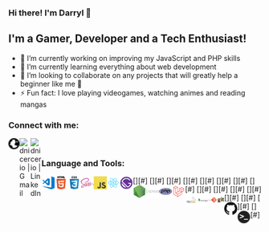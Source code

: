 ### Hi there! I'm Darryl 👋

## I'm a Gamer, Developer and a Tech Enthusiast!
- 🔭 I’m currently working on improving my JavaScript and PHP skills
- 🌱 I’m currently learning everything about web development
- 👯 I’m looking to collaborate on any projects that will greatly help a beginner like me 🤣
- ⚡ Fun fact: I love playing videogames, watching animes and reading mangas 

### Connect with me:

[<img align="left" width="22px" alt="dnicerio | Website" src="https://raw.githubusercontent.com/iconic/open-iconic/master/svg/globe.svg" />][website]
[<img align="left" width="22px" alt="dnicerio | Gmail" src="https://cdn.jsdelivr.net/npm/simple-icons@v3/icons/gmail.svg" />][gmail]
[<img align="left" width="22px" alt="dnicerio | LinkedIn" src="https://cdn.jsdelivr.net/npm/simple-icons@v3/icons/linkedin.svg" />][linkedin]

<br />

### Language and Tools:

[<img align="left" width="26px" alt="GatsbyJS" src="https://raw.githubusercontent.com/github/explore/80688e429a7d4ef2fca1e82350fe8e3517d3494d/topics/visual-studio-code/visual-studio-code.png" />][#]
[<img align="left" width="26px" alt="HTML" src="https://raw.githubusercontent.com/github/explore/80688e429a7d4ef2fca1e82350fe8e3517d3494d/topics/html/html.png" />][#]
[<img align="left" width="26px" alt="CSS" src="https://raw.githubusercontent.com/github/explore/80688e429a7d4ef2fca1e82350fe8e3517d3494d/topics/css/css.png" />][#]
[<img align="left" width="26px" alt="SASS" src="https://raw.githubusercontent.com/github/explore/80688e429a7d4ef2fca1e82350fe8e3517d3494d/topics/sass/sass.png" />][#]
[<img align="left" width="26px" alt="JavaScript" src="https://raw.githubusercontent.com/github/explore/80688e429a7d4ef2fca1e82350fe8e3517d3494d/topics/javascript/javascript.png" />][#]
[<img align="left" width="26px" alt="ReactJS" src="https://raw.githubusercontent.com/github/explore/80688e429a7d4ef2fca1e82350fe8e3517d3494d/topics/react/react.png" />][#]
[<img align="left" width="26px" alt="GatsbyJS" src="https://raw.githubusercontent.com/github/explore/e94815998e4e0713912fed477a1f346ec04c3da2/topics/gatsby/gatsby.png" />][#]
[<img align="left" width="26px" alt="NodeJS" src="https://raw.githubusercontent.com/github/explore/80688e429a7d4ef2fca1e82350fe8e3517d3494d/topics/nodejs/nodejs.png" />][#]
[<img align="left" width="26px" alt="ExpressJS" src="https://raw.githubusercontent.com/github/explore/80688e429a7d4ef2fca1e82350fe8e3517d3494d/topics/express/express.png" />][#]
[<img align="left" width="26px" alt="PHP" src="https://raw.githubusercontent.com/github/explore/ccc16358ac4530c6a69b1b80c7223cd2744dea83/topics/php/php.png" />][#]
[<img align="left" width="26px" alt="Laravel" src="https://raw.githubusercontent.com/github/explore/56a826d05cf762b2b50ecbe7d492a839b04f3fbf/topics/laravel/laravel.png" />][#]
[<img align="left" width="26px" alt="MySQL" src="https://raw.githubusercontent.com/github/explore/80688e429a7d4ef2fca1e82350fe8e3517d3494d/topics/mysql/mysql.png" />][#]
[<img align="left" width="26px" alt="MongoDB" src="https://raw.githubusercontent.com/github/explore/80688e429a7d4ef2fca1e82350fe8e3517d3494d/topics/mongodb/mongodb.png" />][#]
[<img align="left" width="26px" alt="Git" src="https://raw.githubusercontent.com/github/explore/80688e429a7d4ef2fca1e82350fe8e3517d3494d/topics/git/git.png" />][#]
[<img align="left" width="26px" alt="Git" src="https://raw.githubusercontent.com/github/explore/78df643247d429f6cc873026c0622819ad797942/topics/github/github.png" />][#]
[<img align="left" width="26px" alt="Terminal" src="https://raw.githubusercontent.com/github/explore/80688e429a7d4ef2fca1e82350fe8e3517d3494d/topics/terminal/terminal.png" />][#]

[website]: https://dnicerio.github.io/
[gmail]: mailto:dnicerio@gmail.com
[linkedin]: https://www.linkedin.com/in/darrylnicerio/